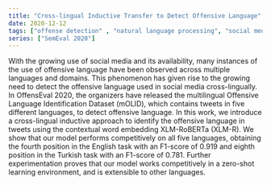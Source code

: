 ```yaml
---
title: "Cross-lingual Inductive Transfer to Detect Offensive Language"
date: 2020-12-12
tags: ["offense detection" , "natural language processing", "social media analysis"]
series: ["SemEval 2020"]
---
```


With the growing use of social media and its availability, many instances of the use of offensive language have been observed across multiple languages and domains. This phenomenon has given rise to the growing need to detect the offensive language used in social media cross-lingually. In OffensEval 2020, the organizers have released the multilingual Offensive Language Identification Dataset (mOLID), which contains tweets in five different languages, to detect offensive language. In this work, we introduce a cross-lingual inductive approach to identify the offensive language in tweets using the contextual word embedding XLM-RoBERTa (XLM-R). We show that our model performs competitively on all five languages, obtaining the fourth position in the English task with an F1-score of 0.919 and eighth position in the Turkish task with an F1-score of 0.781. Further experimentation proves that our model works competitively in a zero-shot learning environment, and is extensible to other languages.


